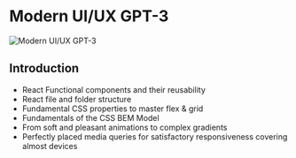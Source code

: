 # Modern UI/UX GPT-3

![Modern UI/UX GPT-3](https://drive.google.com/file/d/1P9xdM-vUREYtnYs2ZDM-z9Ny-Nx-FiNI/view?usp=sharing)

## Introduction

- React Functional components and their reusability
- React file and folder structure
- Fundamental CSS properties to master flex & grid
- Fundamentals of the CSS BEM Model
- From soft and pleasant animations to complex gradients
- Perfectly placed media queries for satisfactory responsiveness covering almost devices

